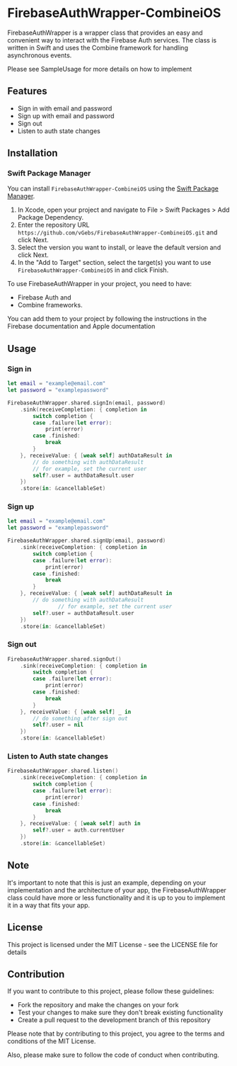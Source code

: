# FirebaseAuthWrapper-CombineiOS

FirebaseAuthWrapper is a wrapper class that provides an easy and convenient way to interact with the Firebase Auth services. The class is written in Swift and uses the Combine framework for handling asynchronous events.

Please see SampleUsage for more details on how to implement

## Features

- Sign in with email and password
- Sign up with email and password
- Sign out
- Listen to auth state changes

## Installation

### Swift Package Manager

You can install `FirebaseAuthWrapper-CombineiOS` using the [Swift Package Manager](https://swift.org/package-manager/).

1. In Xcode, open your project and navigate to File > Swift Packages > Add Package Dependency.
2. Enter the repository URL `https://github.com/vGebs/FirebaseAuthWrapper-CombineiOS.git` and click Next.
3. Select the version you want to install, or leave the default version and click Next.
4. In the "Add to Target" section, select the target(s) you want to use `FirebaseAuthWrapper-CombineiOS` in and click Finish.

To use FirebaseAuthWrapper in your project, you need to have:
- Firebase Auth and 
- Combine frameworks. 

You can add them to your project by following the instructions in the Firebase documentation and Apple documentation

## Usage

### Sign in 

```swift
let email = "example@email.com"
let password = "examplepassword"

FirebaseAuthWrapper.shared.signIn(email, password)
    .sink(receiveCompletion: { completion in
        switch completion {
        case .failure(let error):
            print(error)
        case .finished:
            break
        }
    }, receiveValue: { [weak self] authDataResult in
        // do something with authDataResult
        // for example, set the current user
        self?.user = authDataResult.user
    })
    .store(in: &cancellableSet)

```

### Sign up

```swift
let email = "example@email.com"
let password = "examplepassword"

FirebaseAuthWrapper.shared.signUp(email, password)
    .sink(receiveCompletion: { completion in
        switch completion {
        case .failure(let error):
            print(error)
        case .finished:
            break
        }
    }, receiveValue: { [weak self] authDataResult in
        // do something with authDataResult
                // for example, set the current user
        self?.user = authDataResult.user
    })
    .store(in: &cancellableSet)
```

### Sign out

```swift 
FirebaseAuthWrapper.shared.signOut()
    .sink(receiveCompletion: { completion in
        switch completion {
        case .failure(let error):
            print(error)
        case .finished:
            break
        }
    }, receiveValue: { [weak self] _ in
        // do something after sign out
        self?.user = nil
    })
    .store(in: &cancellableSet)
```

### Listen to Auth state changes

```swift
FirebaseAuthWrapper.shared.listen()
    .sink(receiveCompletion: { completion in
        switch completion {
        case .failure(let error):
            print(error)
        case .finished:
            break
        }
    }, receiveValue: { [weak self] auth in
        self?.user = auth.currentUser
    })
    .store(in: &cancellableSet)
```

## Note

It's important to note that this is just an example, depending on your implementation and the architecture of your app, the FirebaseAuthWrapper class could have more or less functionality and it is up to you to implement it in a way that fits your app.

## License 

This project is licensed under the MIT License - see the LICENSE file for details

## Contribution

If you want to contribute to this project, please follow these guidelines:

- Fork the repository and make the changes on your fork
- Test your changes to make sure they don't break existing functionality
- Create a pull request to the development branch of this repository

Please note that by contributing to this project, you agree to the terms and conditions of the MIT License.

Also, please make sure to follow the code of conduct when contributing.
